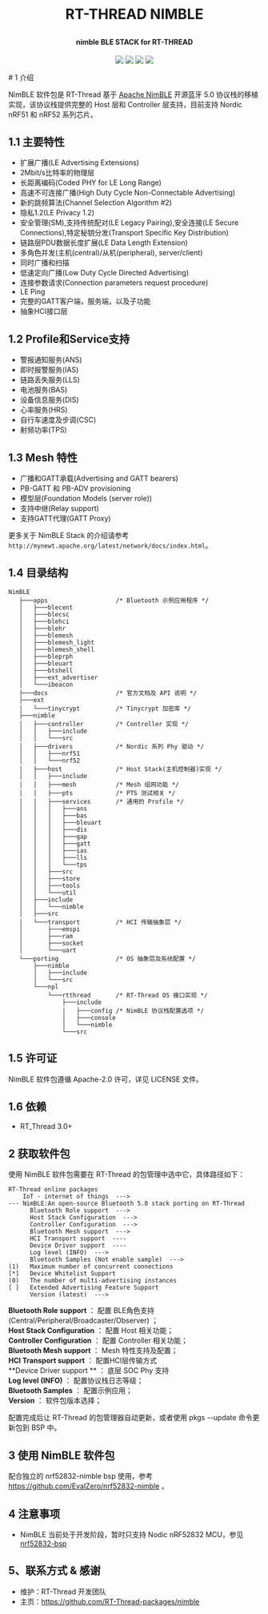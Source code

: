<h1 align="center" style="margin: 30px 0 30px; font-weight: bold;">RT-THREAD NIMBLE</h1>
<h4 align="center">nimble BLE STACK for RT-THREAD</h4>
<p align="center">
	<a href="https://github.com/RT-Thread-packages/nimble/stargazers"><img src="https://img.shields.io/github/stars/RT-Thread-packages/nimble?style=flat-square&logo=GitHub"></a>
	<a href="https://github.com/RT-Thread-packages/nimble/network/members"><img src="https://img.shields.io/github/forks/RT-Thread-packages/nimble?style=flat-square&logo=GitHub"></a>
	<a href="https://github.com/RT-Thread-packages/nimble/watchers"><img src="https://img.shields.io/github/watchers/RT-Thread-packages/nimble?style=flat-square&logo=GitHub"></a>
	<a href="https://github.com/RT-Thread-packages/nimble/issues"><img src="https://img.shields.io/github/issues/RT-Thread-packages/nimble.svg?style=flat-square&logo=GitHub"></a>
</p>
# 1 介绍

NimBLE 软件包是 RT-Thread 基于 [Apache NimBLE](https://github.com/apache/mynewt-nimble) 开源蓝牙 5.0 协议栈的移植实现，该协议栈提供完整的 Host 层和 Controller 层支持，目前支持 Nordic nRF51 和 nRF52 系列芯片。

## 1.1 主要特性

- 扩展广播(LE Advertising Extensions)
- 2Mbit/s比特率的物理层
- 长距离编码(Coded PHY for LE Long Range)
- 高速不可连接广播(High Duty Cycle Non-Connectable Advertising)
- 新的跳频算法(Channel Selection Algorithm #2)
- 隐私1.2(LE Privacy 1.2)
- 安全管理(SM),支持传统配对(LE Legacy Pairing),安全连接(LE Secure Connections),特定秘钥分发(Transport Specific Key Distribution)
- 链路层PDU数据长度扩展(LE Data Length Extension)
- 多角色并发(主机(central)/从机(peripheral), server/client)
- 同时广播和扫描
- 低速定向广播(Low Duty Cycle Directed Advertising)
- 连接参数请求(Connection parameters request procedure)
- LE Ping
- 完整的GATT客户端，服务端，以及子功能
- 抽象HCI接口层

## 1.2 Profile和Service支持

- 警报通知服务(ANS)
- 即时报警服务(IAS)
- 链路丢失服务(LLS)
- 电池服务(BAS)
- 设备信息服务(DIS)
- 心率服务(HRS)
- 自行车速度及步调(CSC)
- 射频功率(TPS)

## 1.3 Mesh 特性

- 广播和GATT承载(Advertising and GATT bearers)
- PB-GATT 和 PB-ADV provisioning
- 模型层(Foundation Models (server role))
- 支持中继(Relay support)
- 支持GATT代理(GATT Proxy)

更多关于 NimBLE Stack 的介绍请参考 ``http://mynewt.apache.org/latest/network/docs/index.html``。

## 1.4  目录结构

```
NimBLE
   ├───apps                   /* Bluetooth 示例应用程序 */
   │   ├───blecent
   │   ├───blecsc
   │   ├───blehci
   │   ├───blehr
   │   ├───blemesh
   │   ├───blemesh_light
   │   ├───blemesh_shell
   │   ├───bleprph
   │   ├───bleuart
   │   ├───btshell
   │   ├───ext_advertiser
   │   └───ibeacon
   ├───docs                   /* 官方文档及 API 说明 */
   ├───ext
   │   └───tinycrypt          /* Tinycrypt 加密库 */
   ├───nimble
   │   ├───controller         /* Controller 实现 */
   │   │   ├───include
   │   │   └───src
   │   ├───drivers            /* Nordic 系列 Phy 驱动 */
   │   │   ├───nrf51
   │   │   └───nrf52
   │   ├───host               /* Host Stack(主机控制器)实现 */
   │   │   ├───include
   │   │   ├───mesh           /* Mesh 组网功能 */
   │   │   ├───pts            /* PTS 测试相关 */
   │   │   ├───services       /* 通用的 Profile */
   │   │   │   ├───ans
   │   │   │   ├───bas
   │   │   │   ├───bleuart
   │   │   │   ├───dis
   │   │   │   ├───gap
   │   │   │   ├───gatt
   │   │   │   ├───ias
   │   │   │   ├───lls
   │   │   │   └───tps
   │   │   ├───src
   │   │   ├───store
   │   │   ├───tools
   │   │   └───util
   │   ├───include
   │   │   └───nimble
   │   ├───src
   │   └───transport          /* HCI 传输抽象层 */
   │       ├───emspi
   │       ├───ram
   │       ├───socket
   │       └───uart
   └───porting                /* OS 抽象层及系统配置 */
       ├───nimble
       │   ├───include
       │   └───src
       └───npl
           └───rtthread       /* RT-Thread OS 接口实现 */
               ├───include
               │   ├───config /* NimBLE 协议栈配置选项 */
               │   ├───console
               │   └───nimble
               └───src
```

## 1.5 许可证

NimBLE 软件包遵循 Apache-2.0 许可，详见 LICENSE 文件。

## 1.6 依赖

- RT_Thread 3.0+

## 2 获取软件包

使用 NimBLE 软件包需要在 RT-Thread 的包管理中选中它，具体路径如下：

```
RT-Thread online packages
    IoT - internet of things  --->
--- NimBLE:An open-source Bluetooth 5.0 stack porting on RT-Thread
      Bluetooth Role support  --->      
      Host Stack Configuration  --->
      Controller Configuration  --->
      Bluetooth Mesh support  --->
      HCI Transport support  ----
      Device Driver support  ----
      Log level (INFO)  --->
      Bluetooth Samples (Not enable sample)  --->
(1)   Maximum number of concurrent connections
[*]   Device Whitelist Support
(0)   The number of multi-advertising instances
[ ]   Extended Advertising Feature Support
      Version (latest)  --->

```

**Bluetooth Role support**  ：  配置 BLE角色支持(Central/Peripheral/Broadcaster/Observer) ；   
**Host Stack Configuration**  ：  配置 Host 相关功能；   
**Controller Configuration**  ：  配置 Controller 相关功能；   
**Bluetooth Mesh support**  ：  Mesh 特性支持及配置；   
**HCI Transport support** ： 配置HCI层传输方式   
**Device Driver support ** ： 底层 SOC Phy 支持   
**Log level (INFO)**  ：  配置协议栈日志等级；   
**Bluetooth Samples**  ：  配置示例应用；   
**Version**  ：  软件包版本选择；   

配置完成后让 RT-Thread 的包管理器自动更新，或者使用 pkgs --update 命令更新包到 BSP 中。

## 3 使用 NimBLE 软件包

配合独立的 nrf52832-nimble bsp 使用，参考 https://github.com/EvalZero/nrf52832-nimble 。

## 4 注意事项
- NimBLE 当前处于开发阶段，暂时只支持 Nodic nRF52832 MCU，参见 [nrf52832-bsp](https://github.com/EvalZero/nrf52832-nimble)

## 5、联系方式 & 感谢

- 维护：RT-Thread 开发团队
- 主页：https://github.com/RT-Thread-packages/nimble
